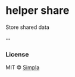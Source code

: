 # helper share

Store shared data

--

### License

MIT © [Simpla](admin@simpla.io)

[bower-badge]: https://img.shields.io/bower/v/sm-helper-share.svg
[bowerlicense-badge]: https://img.shields.io/bower/l/sm-helper-share.svg
[travis-badge]: https://img.shields.io/travis/simplaio/sm-helper-share.svg
[travis-url]: https://travis-ci.org/simplaio/sm-helper-share
[bowerdeps-badge]: https://img.shields.io/gemnasium/simplaio/sm-helper-share.svg
[bowerdeps-url]: https://gemnasium.com/bower/sm-helper-share
[npmdeps-badge]: https://img.shields.io/david/simplaio/sm-helper-share.svg
[npmdeps-url]: https://david-dm.org/simplaio/sm-helper-share
[npmdevdeps-badge]: https://img.shields.io/david/dev/simplaio/sm-helper-share.svg?theme=shields.io
[npmdevdeps-url]: https://david-dm.org/dev/simplaio/sm-helper-share#info=devDependencies
